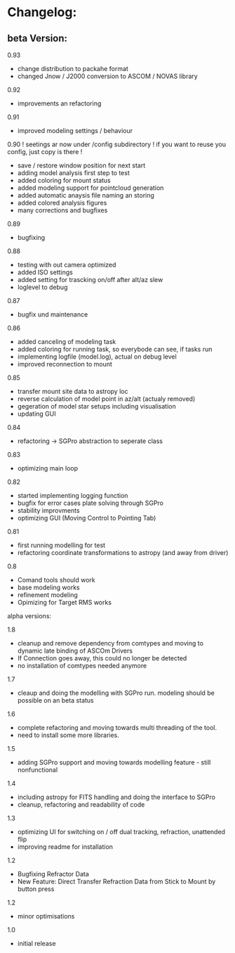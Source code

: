 # Changelog:
## beta Version:
0.93
- change distribution to packahe format
- changed Jnow / J2000 conversion to ASCOM / NOVAS library

0.92
- improvements an refactoring

0.91
- improved modeling settings / behaviour

0.90
! seetings ar now under /config subdirectory !
if you want to reuse you config, just copy is there !
- save / restore window position for next start
- adding model analysis first step to test
- added coloring for mount status
- added modeling support for pointcloud generation
- added automatic anaysis file naming an storing
- added colored analysis figures
- many corrections and bugfixes

0.89
- bugfixing

0.88
- testing with out camera optimized
- added ISO settings
- added setting for trascking on/off after alt/az slew
- loglevel to debug

0.87
- bugfix und maintenance

0.86
- added canceling of modeling task
- added coloring for running task, so everybode can see, if tasks run
- implementing logfile (model.log), actual on debug level
- improved reconnection to mount

0.85
- transfer mount site data to astropy loc
- reverse calculation of model point in az/alt (actualy removed)
- gegeration of model star setups including visualisation
- updating GUI

0.84
- refactoring -> SGPro abstraction to seperate class

0.83
- optimizing main loop 

0.82
- started implementing logging function
- bugfix for error cases plate solving through SGPro
- stability improvments
- optimizing GUI (Moving Control to Pointing Tab)

0.81
- first running modelling for test
- refactoring coordinate transformations to astropy (and away from driver)

0.8
- Comand tools should work
- base modeling works
- refinement modeling
- Opimizing for Target RMS works


alpha versions:

1.8
- cleanup and remove dependency from comtypes and moving to dynamic late binding of ASCOm Drivers
- If Connection goes away, this could no longer be detected
- no installation of comtypes needed anymore

1.7
- cleaup and doing the modelling with SGPro run. modeling should be possible on an beta status

1.6
- complete refactoring and moving towards multi threading of the tool.
- need to install some more libraries.

1.5
- adding SGPro support and moving towards modelling feature - still nonfunctional

1.4
- including astropy for FITS handling and doing the interface to SGPro
- cleanup, refactoring and readability of code

1.3
- optimizing UI for switching on / off dual tracking, refraction, unattended flip
- improving readme for installation 

1.2
- Bugfixing Refractor Data
- New Feature: Direct Transfer Refraction Data from Stick to Mount by button press

1.2
- minor optimisations

1.0
- initial release